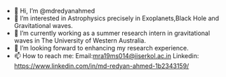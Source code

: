 - 👋 Hi, I’m @mdredyanahmed
- 👀 I’m interested in Astrophysics precisely in Exoplanets,Black Hole and Gravitational waves.
- 🌱 I’m currently working as a summer research intern in gravitational waves in The University of Western Australia.
- 💞️ I’m looking forward to enhancing my research experience.
- 📫 How to reach me: Email:mra19ms014@iiserkol.ac.in  Linkedin: https://www.linkedin.com/in/md-redyan-ahmed-1b2343159/

<!---
mdredyanahmed/mdredyanahmed is a ✨ special ✨ repository because its `README.md` (this file) appears on your GitHub profile.
You can click the Preview link to take a look at your changes.
--->
